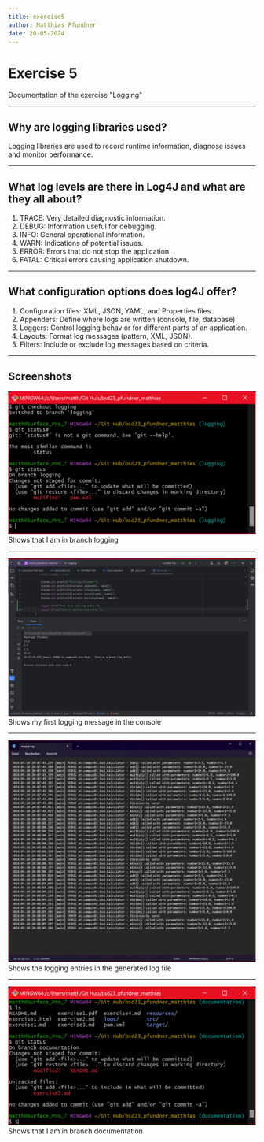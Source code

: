 ```yaml
---
title: exercise5
author: Matthias Pfundner
date: 20-05-2024
---
```


# Exercise 5

Documentation of the exercise "Logging"

---

## Why are logging libraries used?

Logging libraries are used to record runtime information, diagnose issues and monitor performance.

---

## What log levels are there in Log4J and what are they all about?

1. TRACE: Very detailed diagnostic information.
2. DEBUG: Information useful for debugging.
3. INFO: General operational information.
4. WARN: Indications of potential issues.
5. ERROR: Errors that do not stop the application.
6. FATAL: Critical errors causing application shutdown.

---

## What configuration options does log4J offer?

1. Configuration files: XML, JSON, YAML, and Properties files.
2. Appenders: Define where logs are written (console, file, database).
3. Loggers: Control logging behavior for different parts of an application.
4. Layouts: Format log messages (pattern, XML, JSON).
5. Filters: Include or exclude log messages based on criteria.

---

## Screenshots

![Git status logging branch](resources/images/ex5_1.png) Shows that I am in branch logging

---

![Console overview first log message](resources/images/ex5_2.png) Shows my first logging message in the console

---

![Log file](resources/images/ex5_3.png) Shows the logging entries in the generated log file

---

![Git status documentation branch](resources/images/ex5_4.png) Shows that I am in branch documentation